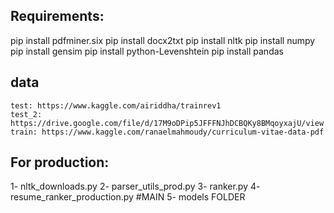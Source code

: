 ## Requirements:
pip install pdfminer.six
pip install docx2txt
pip install nltk
pip install numpy
pip install gensim
pip install python-Levenshtein
pip install pandas

## data
    test: https://www.kaggle.com/airiddha/trainrev1
    test_2: https://drive.google.com/file/d/17M9oDPip5JFFFNJhDCBQKy8BMqoyxajU/view
    train: https://www.kaggle.com/ranaelmahmoudy/curriculum-vitae-data-pdf


## For production:
1- nltk_downloads.py
2- parser_utils_prod.py
3- ranker.py
4- resume_ranker_production.py  #MAIN
5- models FOLDER